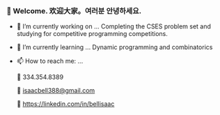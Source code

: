 ### 👋 Welcome. 欢迎大家。여러분 안녕하세요.

- 🔭 I’m currently working on ...
  Completing the CSES problem set and studying for competitive programming competitions.

- 🌱 I’m currently learning ...
  Dynamic programming and combinatorics

- 📫 How to reach me: ...

  📱 334.354.8389
  
  📧 isaacbell388@gmail.com
  
  🔗 https://linkedin.com/in/bellisaac
 

